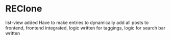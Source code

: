# REClone

list-view added
Have to make entries to dynamically add all posts to frontend,
frontend integrated, logic written for taggings, logic for search bar written
